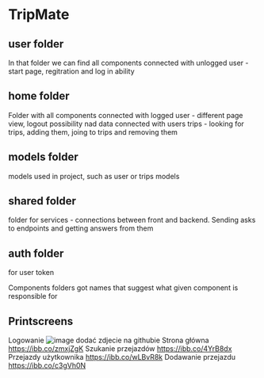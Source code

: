 # TripMate

## user folder
In that folder we can find all components connected with unlogged user - start page, regitration and log in ability

## home folder
Folder with all components connected with logged user - different page view, logout possibility nad data connected with users trips - looking for trips, adding them, joing to trips and removing them

## models folder
models used in project, such as user or trips models

## shared folder
folder for services - connections between front and backend. Sending asks to endpoints and getting answers from them

## auth folder
for user token


Components folders got names that suggest what given component is responsible for

## Printscreens
Logowanie ![image](https://ibb.co/T15PCVh) dodać zdjecie na githubie
Strona główna https://ibb.co/zmxjZgK
Szukanie przejazdów https://ibb.co/4YrB8dx
Przejazdy użytkownika https://ibb.co/wLBvR8k
Dodawanie przejazdu https://ibb.co/c3gVh0N

